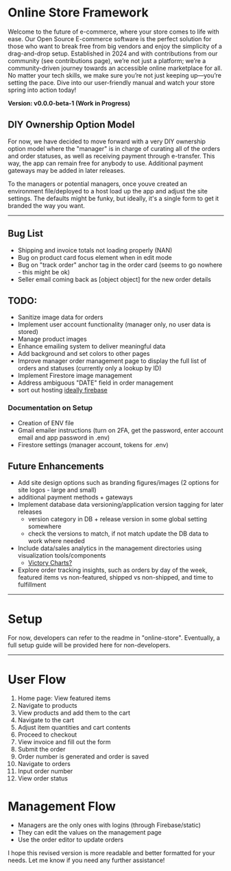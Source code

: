 # Online Store Framework

Welcome to the future of e-commerce, where your store comes to life with ease. Our Open Source E-commerce software is the perfect solution for those who want to break free from big vendors and enjoy the simplicity of a drag-and-drop setup. Established in 2024 and with contributions from our community (see contributions page), we’re not just a platform; we’re a community-driven journey towards an accessible online marketplace for all. No matter your tech skills, we make sure you’re not just keeping up—you’re setting the pace. Dive into our user-friendly manual and watch your store spring into action today!

**Version: v0.0.0-beta-1 (Work in Progress)**

## DIY Ownership Option Model

For now, we have decided to move forward with a very DIY ownership option model where the "manager" is in charge of curating all of the orders and order statuses, as well as receiving payment through e-transfer. This way, the app can remain free for anybody to use. Additional payment gateways may be added in later releases.

To the managers or potential managers, once youve created an environment file/deployed to a host load up the app and adjust the site settings. The defaults might be funky, but ideally, it's a single form to get it branded the way you want.

---

## Bug List

- Shipping and invoice totals not loading properly (NAN)
- Bug on product card focus element when in edit mode
- Bug on "track order" anchor tag in the order card (seems to go nowhere - this might be ok)
- Seller email coming back as [object object] for the new order details

## TODO:

- Sanitize image data for orders
- Implement user account functionality (manager only, no user data is stored)
- Manage product images
- Enhance emailing system to deliver meaningful data
- Add background and set colors to other pages
- Improve manager order management page to display the full list of orders and statuses (currently only a lookup by ID)
- Implement Firestore image management
- Address ambiguous "DATE" field in order management
- sort out hosting [ideally firebase](https://firebase.google.com/docs/hosting/)

### Documentation on Setup

- Creation of ENV file
- Gmail emailer instructions (turn on 2FA, get the password, enter account email and app password in .env)
- Firestore settings (manager account, tokens for .env)

## Future Enhancements

- Add site design options such as branding figures/images (2 options for site logos - large and small)
- additional payment methods + gateways
- Implement database data versioning/application version tagging for later releases
    - version category in DB + release version in some global setting somewhere
    - check the versions to match, if not match update the DB data to work where needed
- Include data/sales analytics in the management directories using visualization tools/components
    - [Victory Charts?](https://www.npmjs.com/package/victory)
- Explore order tracking insights, such as orders by day of the week, featured items vs non-featured, shipped vs non-shipped, and time to fulfillment

---

# Setup

For now, developers can refer to the readme in "online-store". Eventually, a full setup guide will be provided here for non-developers.

---

# User Flow

1. Home page: View featured items
2. Navigate to products
3. View products and add them to the cart
4. Navigate to the cart
5. Adjust item quantities and cart contents
6. Proceed to checkout
7. View invoice and fill out the form
8. Submit the order
9. Order number is generated and order is saved
10. Navigate to orders
11. Input order number
12. View order status

# Management Flow

- Managers are the only ones with logins (through Firebase/static)
- They can edit the values on the management page
- Use the order editor to update orders

I hope this revised version is more readable and better formatted for your needs. Let me know if you need any further assistance!